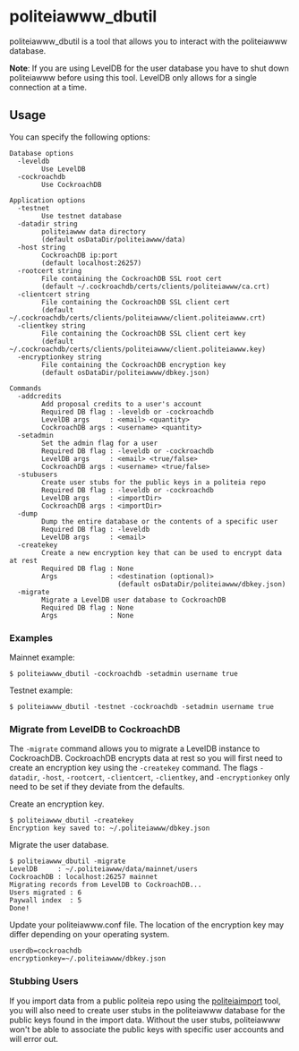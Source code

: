 # politeiawww_dbutil

politeiawww_dbutil is a tool that allows you to interact with the politeiawww
database.

**Note**: If you are using LevelDB for the user database you have to shut down
politeiawww before using this tool.  LevelDB only allows for a single
connection at a time.


## Usage

You can specify the following options:

    Database options
      -leveldb
            Use LevelDB
      -cockroachdb
            Use CockroachDB

    Application options
      -testnet
            Use testnet database
      -datadir string
            politeiawww data directory
            (default osDataDir/politeiawww/data)
      -host string
            CockroachDB ip:port 
            (default localhost:26257)
      -rootcert string
            File containing the CockroachDB SSL root cert
            (default ~/.cockroachdb/certs/clients/politeiawww/ca.crt)
      -clientcert string
            File containing the CockroachDB SSL client cert
            (default ~/.cockroachdb/certs/clients/politeiawww/client.politeiawww.crt)
      -clientkey string
            File containing the CockroachDB SSL client cert key
            (default ~/.cockroachdb/certs/clients/politeiawww/client.politeiawww.key)
      -encryptionkey string
            File containing the CockroachDB encryption key
            (default osDataDir/politeiawww/dbkey.json)

    Commands
      -addcredits
            Add proposal credits to a user's account
            Required DB flag : -leveldb or -cockroachdb
            LevelDB args     : <email> <quantity>
            CockroachDB args : <username> <quantity>
      -setadmin
            Set the admin flag for a user
            Required DB flag : -leveldb or -cockroachdb
            LevelDB args     : <email> <true/false>
            CockroachDB args : <username> <true/false>
      -stubusers
            Create user stubs for the public keys in a politeia repo
            Required DB flag : -leveldb or -cockroachdb
            LevelDB args     : <importDir>
            CockroachDB args : <importDir>
      -dump
            Dump the entire database or the contents of a specific user
            Required DB flag : -leveldb
            LevelDB args     : <email>
      -createkey
            Create a new encryption key that can be used to encrypt data at rest
            Required DB flag : None
            Args             : <destination (optional)>
                               (default osDataDir/politeiawww/dbkey.json)
      -migrate
            Migrate a LevelDB user database to CockroachDB
            Required DB flag : None
            Args             : None

### Examples

Mainnet example:

    $ politeiawww_dbutil -cockroachdb -setadmin username true

Testnet example:

    $ politeiawww_dbutil -testnet -cockroachdb -setadmin username true

### Migrate from LevelDB to CockroachDB

The `-migrate` command allows you to migrate a LevelDB instance to CockroachDB.
CockroachDB encrypts data at rest so you will first need to create an
encryption key using the `-createkey` command.  The flags `-datadir`, `-host`,
`-rootcert`, `-clientcert`, `-clientkey`, and `-encryptionkey` only need to be
set if they deviate from the defaults.

Create an encryption key.

    $ politeiawww_dbutil -createkey
    Encryption key saved to: ~/.politeiawww/dbkey.json

Migrate the user database.

    $ politeiawww_dbutil -migrate
    LevelDB     : ~/.politeiawww/data/mainnet/users
    CockroachDB : localhost:26257 mainnet
    Migrating records from LevelDB to CockroachDB...
    Users migrated : 6
    Paywall index  : 5
    Done!

Update your politeiawww.conf file.  The location of the encryption key may
differ depending on your operating system.

    userdb=cockroachdb
    encryptionkey=~/.politeiawww/dbkey.json

### Stubbing Users

If you import data from a public politeia repo using the
[politeiaimport](https://github.com/decred/politeia/tree/master/politeiad/cmd/politeiaimport)
tool, you will also need to create user stubs in the politeiawww database for
the public keys found in the import data.  Without the user stubs, politeiawww
won't be able to associate the public keys with specific user accounts and will
error out.
